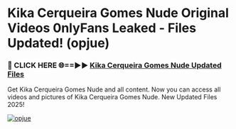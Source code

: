 # Kika Cerqueira Gomes Nude Original Videos 0nlyFans Leaked - Files Updated! (opjue)

<h3>🔴 CLICK HERE 🌐==►► <a href="https://tinyurl.com/yrmya6cz" rel="nofollow">Kika Cerqueira Gomes Nude Updated Files</a></h3>

Get Kika Cerqueira Gomes Nude and all content. Now you can access all videos and pictures of Kika Cerqueira Gomes Nude. New Updated Files 2025!

[![opjue](https://i.imgur.com/FMdXYCs.gif)](https://tinyurl.com/yrmya6cz)
